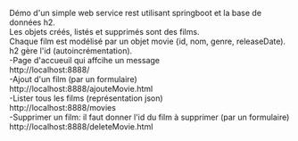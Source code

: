 Démo d'un simple web service rest utilisant springboot et la base de données h2.<br />
Les objets créés, listés et supprimés sont des films.<br />
Chaque film est modélisé par un objet movie {id, nom, genre, releaseDate).<br />
h2 gère l'id (autoincrémentation).<br />
-Page d'accueuil qui affcihe un message<br />
 http://localhost:8888/<br />
-Ajout d'un film (par un formulaire)<br />
  http://localhost:8888/ajouteMovie.html<br />
-Lister tous les films (représentation json)<br />
  http://localhost:8888/movies<br />
-Supprimer un film: il faut donner l'id du film à supprimer (par un formulaire)<br />
  http://localhost:8888/deleteMovie.html<br />
